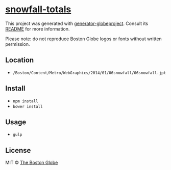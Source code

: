 # [snowfall-totals](http://www.bostonglobe.com/2014/01/09/snow-totals-mass-northeast/badi2tA5EWGipQN6xjPX3L/story.html)

This project was generated with [generator-globeproject](https://github.com/BostonGlobe/generator-globeproject). Consult its [README](https://github.com/BostonGlobe/generator-globeproject) for more information.

Please note: do not reproduce Boston Globe logos or fonts without written permission.

## Location

- `/Boston/Content/Metro/WebGraphics/2014/01/06snowfall/06snowfall.jpt`

## Install

- `npm install`
- `bower install`

## Usage

- `gulp`

## License

MIT © [The Boston Globe](http://github.com/BostonGlobe)
